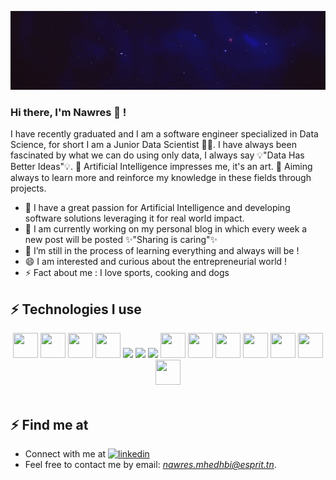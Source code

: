 
![Header](https://github.com/nawresmhedhbi/nawresmhedhbi/blob/main/head.gif)
### Hi there, I'm Nawres 🙋 !
I have recently graduated and I am a software engineer specialized in Data Science, for short I am a Junior Data Scientist 👩‍💻. I have always been fascinated by what we can do using only data, I always say 💡"Data Has Better Ideas"💡.  🤖 Artificial Intelligence impresses me, it's an art. 
🎯 Aiming always to learn more and reinforce my knowledge in these fields through projects.

- 🚀 I have a great passion for Artificial Intelligence and developing software solutions leveraging it for real world impact.
- 🔭 I am currently working on my personal blog in which every week a new post will be posted ✨"Sharing is caring"✨
- 🌱 I’m still in the process of learning everything and always will be !
- 😄 I am interested and curious about the entrepreneurial world !
- ⚡ Fact about me : I love sports, cooking and dogs
 ## ⚡ Technologies I use
 <div align="center">

<img src="https://img.icons8.com/fluency/50/000000/python.png" height="40" width="40">
<img src="https://img.icons8.com/color/48/000000/tensorflow.png" height="40" width="40"/>
<img src="https://img.icons8.com/doodle/50/000000/r.png" height="40" width="40"/>
<img src="https://img.icons8.com/color/48/000000/java-coffee-cup-logo--v1.png" height="40" width="40" />
<img src="https://img.icons8.com/color/50/000000/c-programming.png"/>
<img src="https://img.icons8.com/color/50/000000/c-plus-plus-logo.png"/>
<img src="https://img.icons8.com/color/50/000000/c-sharp-logo-2.png"/>
<img src="https://i.imgur.com/CfbGSw2.png" height="40" width="40">
<img src="https://i.imgur.com/ydbeeyk.png" height="40" width="40">

<img src="https://i.imgur.com/wsUmcb5.png" height="40" width="40">
<img src="https://i.imgur.com/3NP07nj.png" height="40" width="40">
<img src="https://img.icons8.com/color/50/000000/mysql-logo.png" height="40" width="40"/>
<img src="https://img.icons8.com/color/50/000000/mongodb.png" height="40" width="40"/>
<img src="https://img.icons8.com/color/50/000000/postgreesql.png" height="40" width="40"/>


<br />


</div>

<br /> 

 ## ⚡ Find me at
- Connect with me at  [<img src="https://img.icons8.com/external-justicon-lineal-color-justicon/50/000000/external-linkedin-social-media-justicon-lineal-color-justicon.png" alt='linkedin' height='35'>](https://www.linkedin.com/in/nawres-mhedhbi-85515b169/) 
 - Feel free to contact me by email: *nawres.mhedhbi@esprit.tn*.
<!--
**nawresmhedhbi/nawresmhedhbi** is a ✨ _special_ ✨ repository because its `README.md` (this file) appears on your GitHub profile.

Here are some ideas to get you started:

- 🔭 I’m currently working on ...
- 🌱 I’m currently learning ...
- 👯 I’m looking to collaborate on ...
- 🤔 I’m looking for help with ...
- 💬 Ask me about ...
- 📫 How to reach me: ...
- 😄 Pronouns: ...
- ⚡ Fun fact: ...
-->
